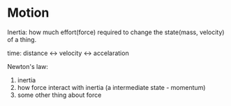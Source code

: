 # Motion

Inertia: how much effort(force) required to change the state(mass, velocity) of a thing.

time: distance <-> velocity <-> accelaration

Newton's law:
1. inertia
2. how force interact with inertia (a intermediate state - momentum)
3. some other thing about force

